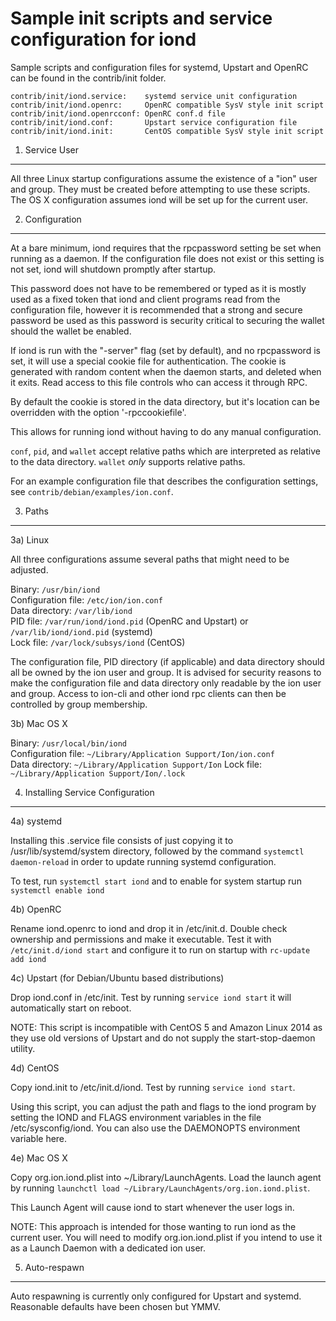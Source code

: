 Sample init scripts and service configuration for iond
==========================================================

Sample scripts and configuration files for systemd, Upstart and OpenRC
can be found in the contrib/init folder.

    contrib/init/iond.service:    systemd service unit configuration
    contrib/init/iond.openrc:     OpenRC compatible SysV style init script
    contrib/init/iond.openrcconf: OpenRC conf.d file
    contrib/init/iond.conf:       Upstart service configuration file
    contrib/init/iond.init:       CentOS compatible SysV style init script

1. Service User
---------------------------------

All three Linux startup configurations assume the existence of a "ion" user
and group.  They must be created before attempting to use these scripts.
The OS X configuration assumes iond will be set up for the current user.

2. Configuration
---------------------------------

At a bare minimum, iond requires that the rpcpassword setting be set
when running as a daemon.  If the configuration file does not exist or this
setting is not set, iond will shutdown promptly after startup.

This password does not have to be remembered or typed as it is mostly used
as a fixed token that iond and client programs read from the configuration
file, however it is recommended that a strong and secure password be used
as this password is security critical to securing the wallet should the
wallet be enabled.

If iond is run with the "-server" flag (set by default), and no rpcpassword is set,
it will use a special cookie file for authentication. The cookie is generated with random
content when the daemon starts, and deleted when it exits. Read access to this file
controls who can access it through RPC.

By default the cookie is stored in the data directory, but it's location can be overridden
with the option '-rpccookiefile'.

This allows for running iond without having to do any manual configuration.

`conf`, `pid`, and `wallet` accept relative paths which are interpreted as
relative to the data directory. `wallet` *only* supports relative paths.

For an example configuration file that describes the configuration settings,
see `contrib/debian/examples/ion.conf`.

3. Paths
---------------------------------

3a) Linux

All three configurations assume several paths that might need to be adjusted.

Binary:              `/usr/bin/iond`  
Configuration file:  `/etc/ion/ion.conf`  
Data directory:      `/var/lib/iond`  
PID file:            `/var/run/iond/iond.pid` (OpenRC and Upstart) or `/var/lib/iond/iond.pid` (systemd)  
Lock file:           `/var/lock/subsys/iond` (CentOS)  

The configuration file, PID directory (if applicable) and data directory
should all be owned by the ion user and group.  It is advised for security
reasons to make the configuration file and data directory only readable by the
ion user and group.  Access to ion-cli and other iond rpc clients
can then be controlled by group membership.

3b) Mac OS X

Binary:              `/usr/local/bin/iond`  
Configuration file:  `~/Library/Application Support/Ion/ion.conf`  
Data directory:      `~/Library/Application Support/Ion`
Lock file:           `~/Library/Application Support/Ion/.lock`

4. Installing Service Configuration
-----------------------------------

4a) systemd

Installing this .service file consists of just copying it to
/usr/lib/systemd/system directory, followed by the command
`systemctl daemon-reload` in order to update running systemd configuration.

To test, run `systemctl start iond` and to enable for system startup run
`systemctl enable iond`

4b) OpenRC

Rename iond.openrc to iond and drop it in /etc/init.d.  Double
check ownership and permissions and make it executable.  Test it with
`/etc/init.d/iond start` and configure it to run on startup with
`rc-update add iond`

4c) Upstart (for Debian/Ubuntu based distributions)

Drop iond.conf in /etc/init.  Test by running `service iond start`
it will automatically start on reboot.

NOTE: This script is incompatible with CentOS 5 and Amazon Linux 2014 as they
use old versions of Upstart and do not supply the start-stop-daemon utility.

4d) CentOS

Copy iond.init to /etc/init.d/iond. Test by running `service iond start`.

Using this script, you can adjust the path and flags to the iond program by
setting the IOND and FLAGS environment variables in the file
/etc/sysconfig/iond. You can also use the DAEMONOPTS environment variable here.

4e) Mac OS X

Copy org.ion.iond.plist into ~/Library/LaunchAgents. Load the launch agent by
running `launchctl load ~/Library/LaunchAgents/org.ion.iond.plist`.

This Launch Agent will cause iond to start whenever the user logs in.

NOTE: This approach is intended for those wanting to run iond as the current user.
You will need to modify org.ion.iond.plist if you intend to use it as a
Launch Daemon with a dedicated ion user.

5. Auto-respawn
-----------------------------------

Auto respawning is currently only configured for Upstart and systemd.
Reasonable defaults have been chosen but YMMV.
